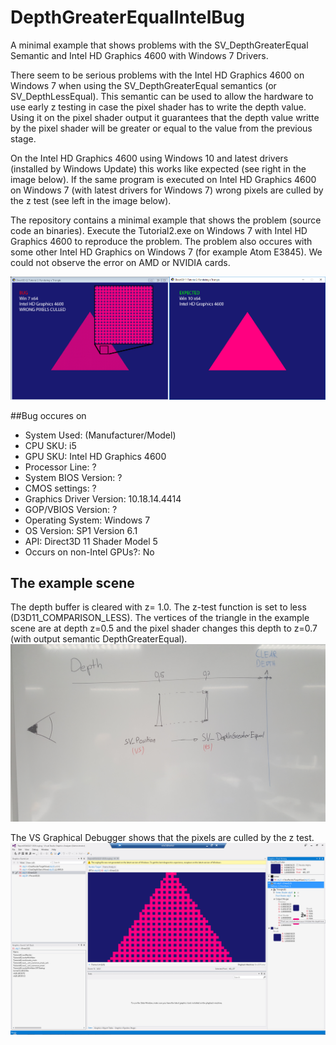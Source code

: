 # DepthGreaterEqualIntelBug
A minimal example that shows problems with the SV_DepthGreaterEqual Semantic and Intel HD Graphics 4600 with Windows 7 Drivers.

There seem to be serious problems with the Intel HD Graphics 4600 on Windows 7 when using the SV_DepthGreaterEqual semantics (or SV_DepthLessEqual). This semantic can be used to allow the hardware to use early z testing in case the pixel shader has to write the depth value. Using it on the pixel shader output it guarantees that the depth value writte by the pixel shader will be greater or equal to the value from the previous stage.


On the Intel HD Graphics 4600 using Windows 10 and latest drivers (installed by Windows Update) this works like expected (see right in the image below). If the same program is executed on Intel HD Graphics 4600 on Windows 7 (with latest drivers for Windows 7) wrong pixels are culled by the z test (see left in the image below).


The repository contains a minimal example that shows the problem (source code an binaries). Execute the Tutorial2.exe on Windows 7 with Intel HD Graphics 4600 to reproduce the problem. The problem also occures with some other Intel HD Graphics on Windows 7 (for example Atom E3845). We could not observe the error on AMD or NVIDIA cards. 

![alt tag](https://github.com/TimBo93/DepthGreaterEqualIntelBug/raw/master/Images/BugVsExpected.jpg)


##Bug occures on

* System Used: (Manufacturer/Model)
* CPU SKU: i5
* GPU SKU: Intel HD Graphics 4600
* Processor Line: ?
* System BIOS Version: ?
* CMOS settings: ?
* Graphics Driver Version: 10.18.14.4414
* GOP/VBIOS Version: ?
* Operating System: Windows 7
* OS Version: SP1 Version 6.1
* API: Direct3D 11 Shader Model 5
* Occurs on non-Intel GPUs?: No




## The example scene
The depth buffer is cleared with z= 1.0. The z-test function is set to less (D3D11_COMPARISON_LESS). The vertices of the triangle in the example scene are at depth z=0.5 and the pixel shader changes this depth to z=0.7 (with output semantic DepthGreaterEqual).
![alt tag](https://github.com/TimBo93/DepthGreaterEqualIntelBug/raw/master/Images/Scene.jpg)


The VS Graphical Debugger shows that the pixels are culled by the z test. 
![alt tag](https://github.com/TimBo93/DepthGreaterEqualIntelBug/raw/master/Images/GraphicalDebugger.PNG)



